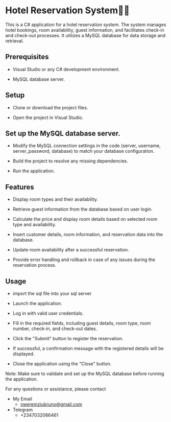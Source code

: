 
# Hotel Reservation System🏨🛌

This is a C# application for a hotel reservation system. The system manages hotel bookings, room availability, guest information, and facilitates check-in and check-out processes. It utilizes a MySQL database for data storage and retrieval.

## Prerequisites

- Visual Studio or any C# development environment.

- MySQL database server.

## Setup
- Clone or download the project files.
  
- Open the project in Visual Studio.

## Set up the MySQL database server.

- Modify the MySQL connection settings in the code (server, username, server_password, database) to match your database configuration.

- Build the project to resolve any missing dependencies.

- Run the application.

## Features

- Display room types and their availability.

- Retrieve guest information from the database based on user login.

- Calculate the price and display room details based on selected room type and availability.

- Insert customer details, room information, and reservation data into the database.

- Update room availability after a successful reservation.

- Provide error handling and rollback in case of any issues during the reservation process.

## Usage

- import the sql file into your sql server

- Launch the application.

- Log in with valid user credentials.

- Fill in the required fields, including guest details, room type, room number, check-in, and check-out dates.

- Click the "Submit" button to register the reservation.

- If successful, a confirmation message with the registered details will be displayed.

- Close the application using the "Close" button.

Note: Make sure to validate and set up the MySQL database before running the application.


For any questions or assistance, please contact 

- My Email
  - nweremziubruno@gmail.com
- Telegram
  - +2347032066461
